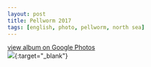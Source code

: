 ```yaml
---
layout: post
title: Pellworm 2017
tags: [english, photo, pellworm, north sea]
---
```

[view album on Google Photos  
![](https://lh3.googleusercontent.com/9svTLIP0AQaPuEVo07Sd4vKZyBYQsRF8PuzFxh0stU6tdYaiisq6T2wfnXwWqCeAJFa9JHg8kOJtoA198k1E3d56X8p2tZDyMH-JDkVfn7i-VHxgZLf0SZPID19SVo-f3TJRv3XuYymNes4q1pryG44ybc5AL7R79tmh09711S-axiQq8NGQUgxFNJNN0Kr55BhesXRC7Ysnpf3ie0u7p5ujpojPhPZgo59IX6vO96BLymVL7e3petW5419YkI_YqN9JYJrsXQ316oQoZ4u_WUcnEQdm0t3I_NGUmwhknp6lDPRB5ePfJa23ZooPc4MfHmQ74GAMfK09MQlinUORIM2kmyRRpBp0dzEt3LFp2uFZkiTpc0nt8ol2MajdDDlommi_BSyqo5_H9_2atqSu0vrbS5tjJ7kgi-dZ1TeLcVq6grnXjw-8te9TTeobstLK0GOb594LoL9s6imZ21QiThTqcKmY_WuA7eF6VkbDOFR60rHdZWJ1IgFelRiH4uBqlpB5X9B75qlWeEYIqtPHAr6ygaBgzTOoXZl7vw2tY065_U6aFJ-be7IxiChPjw2l3AqsVDS5njqPofTEoXzZVPpCoYrD3LuKWN0_AGuOn1LpbHht-GyyAk-AvjHzqRN0xkgwGQoL1wgKwqZZYCdX89v8RcKtbrWpjE3lr-HeXPmGX9ERgQMUAVYOu6bTigclVOm-A_c3GXoqAHoS6A=w400)](https://photos.app.goo.gl/1GdfhGK7gDzG9HmD9){:target="_blank"}